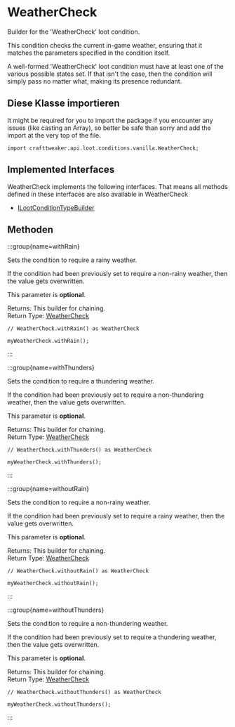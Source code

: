 # WeatherCheck

Builder for the 'WeatherCheck' loot condition.

 This condition checks the current in-game weather, ensuring that it matches the parameters specified in the condition itself.

 A well-formed 'WeatherCheck' loot condition must have at least one of the various possible states set. If that isn't the case, then the condition will simply pass no matter what, making its presence redundant.

## Diese Klasse importieren

It might be required for you to import the package if you encounter any issues (like casting an Array), so better be safe than sorry and add the import at the very top of the file.
```zenscript
import crafttweaker.api.loot.conditions.vanilla.WeatherCheck;
```


## Implemented Interfaces
WeatherCheck implements the following interfaces. That means all methods defined in these interfaces are also available in WeatherCheck

- [ILootConditionTypeBuilder](/vanilla/api/loot/conditions/ILootConditionTypeBuilder)

## Methoden

:::group{name=withRain}

Sets the condition to require a rainy weather.

 If the condition had been previously set to require a non-rainy weather, then the value gets overwritten.

 This parameter is <strong>optional</strong>.

Returns: This builder for chaining.  
Return Type: [WeatherCheck](/vanilla/api/loot/conditions/vanilla/WeatherCheck)

```zenscript
// WeatherCheck.withRain() as WeatherCheck

myWeatherCheck.withRain();
```

:::

:::group{name=withThunders}

Sets the condition to require a thundering weather.

 If the condition had been previously set to require a non-thundering weather, then the value gets overwritten.

 This parameter is <strong>optional</strong>.

Returns: This builder for chaining.  
Return Type: [WeatherCheck](/vanilla/api/loot/conditions/vanilla/WeatherCheck)

```zenscript
// WeatherCheck.withThunders() as WeatherCheck

myWeatherCheck.withThunders();
```

:::

:::group{name=withoutRain}

Sets the condition to require a non-rainy weather.

 If the condition had been previously set to require a rainy weather, then the value gets overwritten.

 This parameter is <strong>optional</strong>.

Returns: This builder for chaining.  
Return Type: [WeatherCheck](/vanilla/api/loot/conditions/vanilla/WeatherCheck)

```zenscript
// WeatherCheck.withoutRain() as WeatherCheck

myWeatherCheck.withoutRain();
```

:::

:::group{name=withoutThunders}

Sets the condition to require a non-thundering weather.

 If the condition had been previously set to require a thundering weather, then the value gets overwritten.

 This parameter is <strong>optional</strong>.

Returns: This builder for chaining.  
Return Type: [WeatherCheck](/vanilla/api/loot/conditions/vanilla/WeatherCheck)

```zenscript
// WeatherCheck.withoutThunders() as WeatherCheck

myWeatherCheck.withoutThunders();
```

:::


